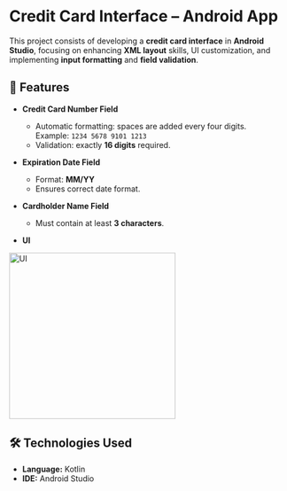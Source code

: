 # Credit Card Interface – Android App

This project consists of developing a **credit card interface** in **Android Studio**, focusing on enhancing **XML layout** skills, UI customization, and implementing **input formatting** and **field validation**.

## 📱 Features

- **Credit Card Number Field**  
  - Automatic formatting: spaces are added every four digits.  
    Example: `1234 5678 9101 1213`  
  - Validation: exactly **16 digits** required.

- **Expiration Date Field**  
  - Format: **MM/YY**  
  - Ensures correct date format.

- **Cardholder Name Field**  
  - Must contain at least **3 characters**.

- **UI**  

<img src="https://github.com/user-attachments/assets/4bb9c28f-3a07-4848-adba-6634bbb9d544" alt="UI" width="300"/>

## 🛠️ Technologies Used

- **Language:** Kotlin  
- **IDE:** Android Studio
